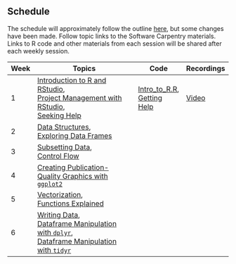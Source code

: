 ## Schedule

The schedule will approximately follow the outline [here](http://swcarpentry.github.io/r-novice-gapminder/), but some changes have been made. Follow topic links to the Software Carpentry materials. Links to R code and other materials from each session will be shared after each weekly session.

| Week | Topics                                                                                                                                                                                                                                                                                                                         | Code                                                                                                                                                  | Recordings                                                                        |
|------|--------------------------------------------------------------------------------------------------------------------------------------------------------------------------------------------------------------------------------------------------------------------------------------------------------------------------------|-------------------------------------------------------------------------------------------------------------------------------------------------------|-----------------------------------------------------------------------------------|
| 1    | [Introduction to R and RStudio](http://swcarpentry.github.io/r-novice-gapminder/01-rstudio-intro/index.html),<br>[Project Management with RStudio](http://swcarpentry.github.io/r-novice-gapminder/02-project-intro/index.html),<br>[Seeking Help](http://swcarpentry.github.io/r-novice-gapminder/03-seeking-help/index.html) | [Intro\_to\_R.R](https://github.com/abcsFrederick/Intro-to-R-Fall2020/blob/main/modules/01_Intro_to_R.R),<br>[Getting Help](modules/GettingHelp.html) | [Video](https://nci.rev.vbrick.com/#/videos/9db0a539-5bf2-4bc2-9e07-523161137e6e) |
| 2    | [Data Structures](http://swcarpentry.github.io/r-novice-gapminder/04-data-structures-part1/index.html),<br>[Exploring Data Frames](http://swcarpentry.github.io/r-novice-gapminder/05-data-structures-part2/index.html)                                                                                                        |                                                                                                                                                       |                                                                                   |
| 3    | [Subsetting Data](http://swcarpentry.github.io/r-novice-gapminder/06-data-subsetting/index.html),<br>[Control Flow](http://swcarpentry.github.io/r-novice-gapminder/07-control-flow/index.html)                                                                                                                                |                                                                                                                                                       |                                                                                   |
| 4    | [Creating Publication-Quality Graphics with `ggplot2`](http://swcarpentry.github.io/r-novice-gapminder/08-plot-ggplot2/index.html)                                                                                                                                                                                             |                                                                                                                                                       |                                                                                   |
| 5    | [Vectorization](http://swcarpentry.github.io/r-novice-gapminder/09-vectorization/index.html),<br>[Functions Explained](http://swcarpentry.github.io/r-novice-gapminder/10-functions/index.html)                                                                                                                                |                                                                                                                                                       |                                                                                   |
| 6    | [Writing Data](http://swcarpentry.github.io/r-novice-gapminder/11-writing-data/index.html),<br>[Dataframe Manipulation with `dplyr`](http://swcarpentry.github.io/r-novice-gapminder/13-dplyr/index.html),<br>[Dataframe Manipulation with `tidyr`](http://swcarpentry.github.io/r-novice-gapminder/14-tidyr/index.html)       |                                                                                                                                                       |                                                                                   |
